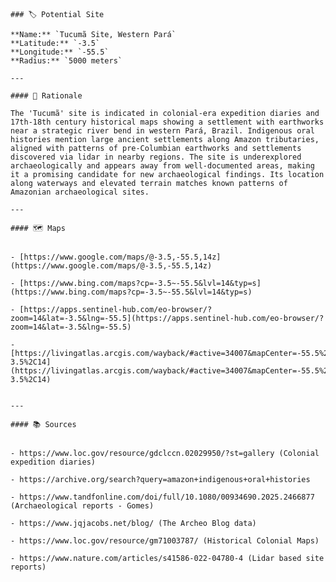
    ### 🏷️ Potential Site

    **Name:** `Tucumã Site, Western Pará`  
    **Latitude:** `-3.5`  
    **Longitude:** `-55.5`  
    **Radius:** `5000 meters`

    ---

    #### 🧠 Rationale

    The 'Tucumã' site is indicated in colonial-era expedition diaries and 17th-18th century historical maps showing a settlement with earthworks near a strategic river bend in western Pará, Brazil. Indigenous oral histories mention large ancient settlements along Amazon tributaries, aligned with patterns of pre-Columbian earthworks and settlements discovered via lidar in nearby regions. The site is underexplored archaeologically and appears away from well-documented areas, making it a promising candidate for new archaeological findings. Its location along waterways and elevated terrain matches known patterns of Amazonian archaeological sites.

    ---

    #### 🗺️ Maps

    
    - [https://www.google.com/maps/@-3.5,-55.5,14z](https://www.google.com/maps/@-3.5,-55.5,14z)
    
    - [https://www.bing.com/maps?cp=-3.5~-55.5&lvl=14&typ=s](https://www.bing.com/maps?cp=-3.5~-55.5&lvl=14&typ=s)
    
    - [https://apps.sentinel-hub.com/eo-browser/?zoom=14&lat=-3.5&lng=-55.5](https://apps.sentinel-hub.com/eo-browser/?zoom=14&lat=-3.5&lng=-55.5)
    
    - [https://livingatlas.arcgis.com/wayback/#active=34007&mapCenter=-55.5%2C-3.5%2C14](https://livingatlas.arcgis.com/wayback/#active=34007&mapCenter=-55.5%2C-3.5%2C14)
    

    ---

    #### 📚 Sources

    
    - https://www.loc.gov/resource/gdclccn.02029950/?st=gallery (Colonial expedition diaries)
    
    - https://archive.org/search?query=amazon+indigenous+oral+histories
    
    - https://www.tandfonline.com/doi/full/10.1080/00934690.2025.2466877 (Archaeological reports - Gomes)
    
    - https://www.jqjacobs.net/blog/ (The Archeo Blog data)
    
    - https://www.loc.gov/resource/gm71003787/ (Historical Colonial Maps)
    
    - https://www.nature.com/articles/s41586-022-04780-4 (Lidar based site reports)
    
    